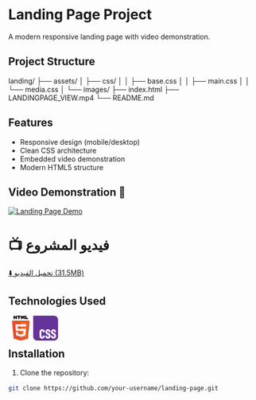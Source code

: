# Landing Page Project

A modern responsive landing page with video demonstration.

## Project Structure
landing/
├── assets/
│ ├── css/
│ │ ├── base.css
│ │ ├── main.css
│ │ └── media.css
│ └── images/
├── index.html
├── LANDINGPAGE_VIEW.mp4
└── README.md

## Features
- Responsive design (mobile/desktop)
- Clean CSS architecture
- Embedded video demonstration
- Modern HTML5 structure

## Video Demonstration 🎥
[![Landing Page Demo](./assets/images/address.png)](./LANDINGPAGE_VIEW.mp4)
# 📺 فيديو المشروع
[⬇️ تحميل الفيديو (31.5MB)](./LANDINGPAGE_VIEW.mp4)

## Technologies Used
<img align="left" alt="HTML5" width="50px" src="https://raw.githubusercontent.com/github/explore/80688e429a7d4ef2fca1e82350fe8e3517d3494d/topics/html/html.png" />
<img align="left" alt="CSS3" width="50px" src="https://raw.githubusercontent.com/github/explore/80688e429a7d4ef2fca1e82350fe8e3517d3494d/topics/css/css.png" />

<br/><br/>

## Installation
1. Clone the repository:
```bash
git clone https://github.com/your-username/landing-page.git
